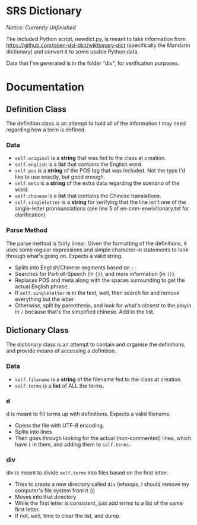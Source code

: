 # SRS Dictionary
*Notice: Currently Unfinished*

The included Python script, newdict.py, is meant to take information from https://github.com/open-dsl-dict/wiktionary-dict (specifically the Mandarin dictionary) and convert it to some usable Python data.

Data that I've generated is in the folder "div", for verification purposes. 

# Documentation
## Definition Class
The definition class is an attempt to hold all of the information I may need regarding how a term is defined. 

### Data
- `self.original` is a **string** that was fed to the class at creation.
- `self.english` is a **list** that contains the English word.
- `self.pos` is a **string** of the POS tag that was included. Not the type I'd like to use exactly, but good enough.
- `self.meta` is a **string** of the extra data regarding the scenario of the word.
- `self.chinese` is a **list** that contains the Chinese translations.
- `self.singleletter` is a **string** for verifying that the line isn't one of the single-letter pronounciations (see line 5 of en-cmn-enwiktionary.txt for clarification)

### Parse Method
The parse method is fairly linear. Given the formatting of the definitions, it uses some regular expressions and simple character-in statements to look through what's going on. Expects a valid string.
- Splits into English/Chinese segments based on `::`
- Searches for Part-of-Speech (in `{}`), and more information (in `()`).
- Replaces POS and meta along with the spaces surrounding to get the actual English phrase.
- If `self.singleletter` is in the text, well, then search for and remove everything but the letter
- Otherwise, split by parenthesis, and look for what's closest to the pinyin in `/` because that's the simplified chinese. Add to the list.

## Dictionary Class
The dictionary class is an attempt to contain and organise the definitions, and provide means of accessing a definition.

### Data
- `self.filename` is a **string** of the filename fed to the class at creation.
- `self.terms` is a **list** of ALL the terms. 

### d
d is meant to fill terms up with definitions. Expects a valid filename.
- Opens the file with UTF-8 encoding.
- Splits into lines
- Then goes through looking for the actual (non-commented) lines, which have `{` in them, and adding them to `self.terms`.

### div
div is meant to divide `self.terms` into files based on the first letter.
- Tries to create a new directory called `div` (whoops, I should remove my computer's file system from it :))
- Moves into that directory
- While the first letter is consistent, just add terms to a list of the same first letter.
- If not, well, time to clear the list, and dump.

